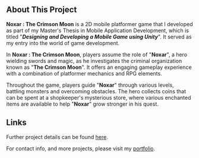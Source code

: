 ## About This Project

**Noxar : The Crimson Moon** is a 2D mobile platformer game that I developed as part of my Master's Thesis in Mobile Application Development, which is titled "***Designing and Developing a Mobile Game using Unity***". It served as my entry into the world of game development.

In **Noxar : The Crimson Moon**, players assume the role of "**Noxar**", a hero wielding swords and magic, as he investigates the criminal organization known as "**The Crimson Moon**". It offers an engaging gameplay experience with a combination of platformer mechanics and RPG elements.

Throughout the game, players guide "**Noxar**" through various levels, battling monsters and overcoming obstacles. The hero collects coins that can be spent at a shopkeeper's mysterious store, where various enchanted items are available to help "**Noxar**" grow stronger in his quest.

## Links

 Further project details can be found [here](https://kamelmahjoub.wixsite.com/portfolio/noxar). 

 For contact info, and more projects, please visit my [portfolio](https://kamelmahjoub.wixsite.com/portfolio).
